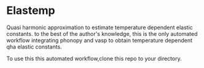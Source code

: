 # Elastemp

Quasi harmonic approximation to estimate temperature dependent elastic constants. to the best of the author's knowledge, this is the only automated workflow integrating phonopy and vasp to obtain temperature dependent qha elastic constants.

To use this this automated workflow,clone this repo to your directory.
